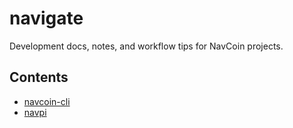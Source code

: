 # navigate

Development docs, notes, and workflow tips for NavCoin projects.

## Contents
- [navcoin-cli](navcoin-cli/)
- [navpi](navpi/)
